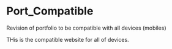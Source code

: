 # Port_Compatible
Revision of portfolio to be compatible with all devices (mobiles)

THis is the compatible website for all of devices.
